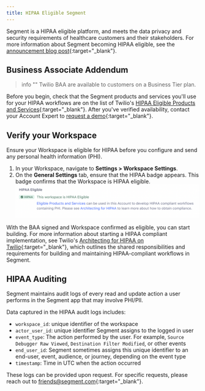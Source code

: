 ```yaml
---
title: HIPAA Eligible Segment
---
```


Segment is a HIPAA eligible platform, and meets the data privacy and security requirements of healthcare customers and their stakeholders. For more information about Segment becoming HIPAA eligible, see the [announcement blog post](http://segment.com/blog/segment-for-healthcare){:target="_blank"}.


## Business Associate Addendum

> info ""
> Twilio BAA are available to customers on a Business Tier plan.

Before you begin, check that the Segment products and services you'll use for your HIPAA workflows are on the list of Twilio's [HIPAA Eligible Products and Services](https://twil.io/HIPAA-eligible-products-and-services){:target="_blank"}. After you've verified availability, contact your Account Expert to [request a demo](https://segment.com/contact/sales/){:target="_blank"}.

## Verify your Workspace

Ensure your Workspace is eligible for HIPAA before you configure and send any personal health information (PHI).

1. In your Workspace, navigate to **Settings > Workspace Settings**.
2. On the **General Settings** tab, ensure that the HIPAA badge appears. This badge confirms that the Workspace is HIPAA eligible. ![HIPAA Eligible](images/hipaa-eligible.png)

With the BAA signed and Workspace confirmed as eligible, you can start building. For more information about starting a HIPAA compliant implementation, see Twilio's [Architecting for HIPAA on Twilio](https://twil.io/architecting-for-hipaa){:target="_blank"}, which outlines the shared responsibilities and requirements for building and maintaining HIPAA-compliant workflows in Segment.

## HIPAA Auditing
Segment maintains audit logs of every read and update action a user performs in the Segment app that may involve PHI/PII. 

Data captured in the HIPAA audit logs includes:
 - `workspace_id`: unique identifier of the workspace
 - `actor_user_id`: unique identifier Segment assigns to the logged in user
 - `event_type`: The action performed by the user. For example, `Source Debugger Raw Viewed`, `Destination Filter Modified`, or other events
 - `end_user_id`: Segment sometimes assigns this unique identifier to an end-user, event, audience, or journey, depending on the event type
 - `timestamp`: Time in UTC when the action occurred

These logs can be provided upon request. For specific requests, please reach out to [friends@segment.com](mailto:friends@segment.com){:target="_blank"}.